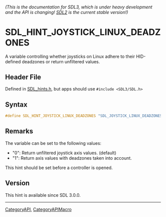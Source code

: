 ###### (This is the documentation for SDL3, which is under heavy development and the API is changing! [SDL2](https://wiki.libsdl.org/SDL2/) is the current stable version!)
# SDL_HINT_JOYSTICK_LINUX_DEADZONES

A variable controlling whether joysticks on Linux adhere to their HID-defined deadzones or return unfiltered values.

## Header File

Defined in [SDL_hints.h](https://github.com/libsdl-org/SDL/blob/main/include/SDL3/SDL_hints.h), but apps should use `#include <SDL3/SDL.h>`

## Syntax

```c
#define SDL_HINT_JOYSTICK_LINUX_DEADZONES "SDL_JOYSTICK_LINUX_DEADZONES"
```

## Remarks

The variable can be set to the following values:

- "0": Return unfiltered joystick axis values. (default)
- "1": Return axis values with deadzones taken into account.

This hint should be set before a controller is opened.

## Version

This hint is available since SDL 3.0.0.

----
[CategoryAPI](CategoryAPI), [CategoryAPIMacro](CategoryAPIMacro)

